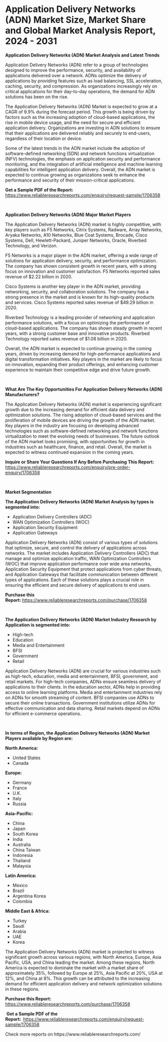 <p><h1>Application Delivery Networks (ADN) Market Size, Market Share and Global Market Analysis Report, 2024 - 2031</h1></p><p><strong>Application Delivery Networks (ADN) Market Analysis and Latest Trends</strong></p>
<p><p>Application Delivery Networks (ADN) refer to a group of technologies designed to improve the performance, security, and availability of applications delivered over a network. ADNs optimize the delivery of applications by providing features such as load balancing, SSL acceleration, caching, security, and compression. As organizations increasingly rely on critical applications for their day-to-day operations, the demand for ADN solutions has been on the rise.</p><p>The Application Delivery Networks (ADN) Market is expected to grow at a CAGR of 9.9% during the forecast period. This growth is being driven by factors such as the increasing adoption of cloud-based applications, the rise in mobile device usage, and the need for secure and efficient application delivery. Organizations are investing in ADN solutions to ensure that their applications are delivered reliably and securely to end-users, regardless of their location or device.</p><p>Some of the latest trends in the ADN market include the adoption of software-defined networking (SDN) and network functions virtualization (NFV) technologies, the emphasis on application security and performance monitoring, and the integration of artificial intelligence and machine learning capabilities for intelligent application delivery. Overall, the ADN market is expected to continue growing as organizations seek to enhance the performance and security of their mission-critical applications.</p></p>
<p><strong>Get a Sample PDF of the Report:&nbsp;</strong> <a href="https://www.reliableresearchreports.com/enquiry/request-sample/1706358">https://www.reliableresearchreports.com/enquiry/request-sample/1706358</a></p>
<p>&nbsp;</p>
<p><strong>Application Delivery Networks (ADN) Major Market Players</strong></p>
<p><p>The Application Delivery Networks (ADN) market is highly competitive, with key players such as F5 Networks, Citrix Systems, Radware, Array Networks, Aryaka Networks, A10 Networks, Blue Coat Systems, Brocade, Cisco Systems, Dell, Hewlett-Packard, Juniper Networks, Oracle, Riverbed Technology, and Verizon.</p><p>F5 Networks is a major player in the ADN market, offering a wide range of solutions for application delivery, security, and performance optimization. The company has shown consistent growth in recent years, with a strong focus on innovation and customer satisfaction. F5 Networks reported sales revenue of $2.22 billion in 2020.</p><p>Cisco Systems is another key player in the ADN market, providing networking, security, and collaboration solutions. The company has a strong presence in the market and is known for its high-quality products and services. Cisco Systems reported sales revenue of $49.29 billion in 2020.</p><p>Riverbed Technology is a leading provider of networking and application performance solutions, with a focus on optimizing the performance of cloud-based applications. The company has shown steady growth in recent years, with a strong customer base and innovative products. Riverbed Technology reported sales revenue of $1.08 billion in 2020.</p><p>Overall, the ADN market is expected to continue growing in the coming years, driven by increasing demand for high-performance applications and digital transformation initiatives. Key players in the market are likely to focus on innovation, expanding their product offerings, and enhancing customer experience to maintain their competitive edge and drive future growth.</p></p>
<p>&nbsp;</p>
<p><strong>What Are The Key Opportunities For Application Delivery Networks (ADN) Manufacturers?</strong></p>
<p><p>The Application Delivery Networks (ADN) market is experiencing significant growth due to the increasing demand for efficient data delivery and optimization solutions. The rising adoption of cloud-based services and the proliferation of mobile devices are driving the growth of the ADN market. Key players in the industry are focusing on developing advanced technologies such as software-defined networking and network functions virtualization to meet the evolving needs of businesses. The future outlook of the ADN market looks promising, with opportunities for growth in industries such as healthcare, finance, and retail. Overall, the market is expected to witness continued expansion in the coming years.</p></p>
<p><strong>Inquire or Share Your Questions If Any Before Purchasing This Report:</strong> <a href="https://www.reliableresearchreports.com/enquiry/pre-order-enquiry/1706358">https://www.reliableresearchreports.com/enquiry/pre-order-enquiry/1706358</a></p>
<p>&nbsp;</p>
<p><strong>Market Segmentation</strong></p>
<p><strong>The Application Delivery Networks (ADN) Market Analysis by types is segmented into:</strong></p>
<p><ul><li>Application Delivery Controllers (ADC)</li><li>WAN Optimization Controllers (WOC)</li><li>Application Security Equipment</li><li>Application Gateways</li></ul></p>
<p><p>Application Delivery Networks (ADN) consist of various types of solutions that optimize, secure, and control the delivery of applications across networks. The market includes Application Delivery Controllers (ADC) that manage and optimize application traffic, WAN Optimization Controllers (WOC) that improve application performance over wide area networks, Application Security Equipment that protect applications from cyber threats, and Application Gateways that facilitate communication between different types of applications. Each of these solutions plays a crucial role in ensuring the efficient and secure delivery of applications to end users.</p></p>
<p><strong>Purchase this Report:&nbsp;</strong><a href="https://www.reliableresearchreports.com/purchase/1706358">https://www.reliableresearchreports.com/purchase/1706358</a></p>
<p>&nbsp;</p>
<p><strong>The Application Delivery Networks (ADN) Market Industry Research by Application is segmented into:</strong></p>
<p><ul><li>High-tech</li><li>Education</li><li>Media and Entertainment</li><li>BFSI</li><li>Government</li><li>Retail</li></ul></p>
<p><p>Application Delivery Networks (ADN) are crucial for various industries such as high-tech, education, media and entertainment, BFSI, government, and retail markets. For high-tech companies, ADNs ensure seamless delivery of applications to their clients. In the education sector, ADNs help in providing access to online learning platforms. Media and entertainment industries rely on ADNs for smooth streaming of content. BFSI companies use ADNs to secure their online transactions. Government institutions utilize ADNs for effective communication and data sharing. Retail markets depend on ADNs for efficient e-commerce operations.</p></p>
<p>&nbsp;</p>
<p><strong>In terms of Region, the Application Delivery Networks (ADN) Market Players available by Region are:</strong></p>
<p>
    <p> <strong> North America: </strong>
        <ul>
            <li>United States</li>
            <li>Canada</li>
        </ul>
        </p> 
    <p> <strong> Europe: </strong>
        <ul>
            <li>Germany</li>
            <li>France</li>
            <li>U.K.</li>
            <li>Italy</li>
            <li>Russia</li>
        </ul>
        </p> 
    <p> <strong> Asia-Pacific: </strong>
        <ul>
            <li>China</li>
            <li>Japan</li>
            <li>South Korea</li>
            <li>India</li>
            <li>Australia</li>
            <li>China Taiwan</li>
            <li>Indonesia</li>
            <li>Thailand</li>
            <li>Malaysia</li>
        </ul>
        </p> 
    <p> <strong> Latin America: </strong>
        <ul>
            <li>Mexico</li>
            <li>Brazil</li>
            <li>Argentina Korea</li>
            <li>Colombia</li>
        </ul>
        </p> 
    <p> <strong> Middle East & Africa: </strong>
        <ul>
            <li>Turkey</li>
            <li>Saudi</li>
            <li>Arabia</li>
            <li>UAE</li>
            <li>Korea</li>
        </ul>
    </p>
    </p>
<p><p>The Application Delivery Networks (ADN) market is projected to witness significant growth across various regions, with North America, Europe, Asia Pacific, USA, and China leading the market. Among these regions, North America is expected to dominate the market with a market share of approximately 35%, followed by Europe at 25%, Asia Pacific at 20%, USA at 12%, and China at 8%. This growth can be attributed to the increasing demand for efficient application delivery and network optimization solutions in these regions.</p></p>
<p><strong>Purchase this Report: </strong><a href="https://www.reliableresearchreports.com/purchase/1706358">https://www.reliableresearchreports.com/purchase/1706358</a></p>
<p>&nbsp;<strong>Get a Sample PDF of the Report:&nbsp;&nbsp;</strong><a href="https://www.reliableresearchreports.com/enquiry/request-sample/1706358">https://www.reliableresearchreports.com/enquiry/request-sample/1706358</a></p>
<p><strong></strong></p>
<p>Check more reports on https://www.reliableresearchreports.com/</p>